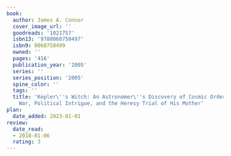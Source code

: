 ```yaml
---
book:
  author: James A. Connor
  cover_image_url: ''
  goodreads: '1021757'
  isbn13: '9780060750497'
  isbn9: 0060750499
  owned: ''
  pages: '416'
  publication_year: '2005'
  series: ''
  series_position: '2005'
  spine_color: ''
  tags: ''
  title: 'Kepler\''s Witch: An Astronomer\''s Discovery of Cosmic Order Amid Religious
    War, Political Intrigue, and the Heresy Trial of His Mother'
plan:
  date_added: 2023-01-01
review:
  date_read:
  - 2010-01-06
  rating: 3
---
```

